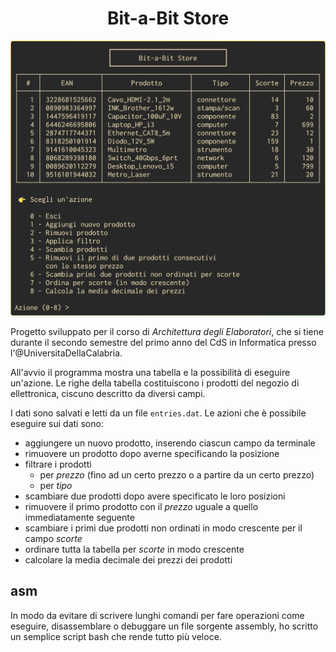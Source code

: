 <h1 align="center">Bit-a-Bit Store</h1>

<p align="center">
    <img src="tui.png"></img>
</p>

Progetto sviluppato per il corso di _Architettura degli Elaboratori_, che si tiene durante il secondo semestre del primo anno del CdS in Informatica presso l'@UniversitaDellaCalabria.

All'avvio il programma mostra una tabella e la possibilità di eseguire un'azione. Le righe della tabella costituiscono i prodotti del negozio di ellettronica, ciscuno descritto da diversi campi.

I dati sono salvati e letti da un file `entries.dat`. Le azioni che è possibile eseguire sui dati sono:

- aggiungere un nuovo prodotto, inserendo ciascun campo da terminale
- rimuovere un prodotto dopo averne specificando la posizione
- filtrare i prodotti
    - per _prezzo_ (fino ad un certo prezzo o a partire da un certo prezzo)
    - per _tipo_
- scambiare due prodotti dopo avere specificato le loro posizioni
- rimuovere il primo prodotto con il _prezzo_ uguale a quello immediatamente seguente
- scambiare i primi due prodotti non ordinati in modo crescente per il campo _scorte_
- ordinare tutta la tabella per _scorte_ in modo crescente
- calcolare la media decimale dei prezzi dei prodotti

## asm

In modo da evitare di scrivere lunghi comandi per fare operazioni come eseguire, disassemblare o debuggare un file sorgente assembly, ho scritto un semplice script bash che rende tutto più veloce.
